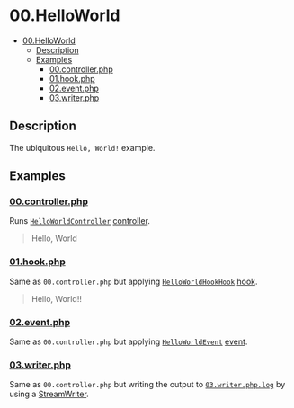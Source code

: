 # 00.HelloWorld

- [00.HelloWorld](#00helloworld)
  - [Description](#description)
  - [Examples](#examples)
    - [00.controller.php](#00controllerphp)
    - [01.hook.php](#01hookphp)
    - [02.event.php](#02eventphp)
    - [03.writer.php](#03writerphp)

## Description

The ubiquitous `Hello, World!` example.

## Examples

### [00.controller.php](00.controller.php)

Runs [`HelloWorldController`](../src/HelloWorld/HelloWorldController.php) [controller](https://github.com/chevere/docs/blob/master/components/controller.md).

> Hello, World

### [01.hook.php](01.hook.php)

Same as `00.controller.php` but applying [`HelloWorldHookHook`](../src/HelloWorld/HelloWorldHookHook.php) [hook](https://github.com/chevere/docs/blob/master/components/plugin.md#pluggable-hooks).

> Hello, World!!

### [02.event.php](02.event.php)

Same as `00.controller.php` but applying [`HelloWorldEvent`](../src/HelloWorld/HelloWorldEvent.php) [event](https://github.com/chevere/docs/blob/master/components/plugin.md#pluggable-events).

### [03.writer.php](03.writer.php)

Same as `00.controller.php` but writing the output to [`03.writer.php.log`](03.writer.php.log) by using a [StreamWriter]().